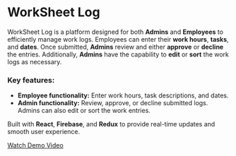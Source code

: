 <!DOCTYPE html>
<html lang="en">
<head>
  <meta charset="UTF-8">
  <meta name="viewport" content="width=device-width, initial-scale=1.0">
  <title>WorkSheet Log</title>
</head>
<body>
  <h1>WorkSheet Log</h1>
  <p>WorkSheet Log is a platform designed for both <strong>Admins</strong> and <strong>Employees</strong> to efficiently manage work logs. Employees can enter their <strong>work hours</strong>, <strong>tasks</strong>, and <strong>dates</strong>. Once submitted, <strong>Admins</strong> review and either <strong>approve</strong> or <strong>decline</strong> the entries. Additionally, <strong>Admins</strong> have the capability to <strong>edit</strong> or <strong>sort</strong> the work logs as necessary.</p>

  <h3>Key features:</h3>
  <ul>
    <li><strong>Employee functionality:</strong> Enter work hours, task descriptions, and dates.</li>
    <li><strong>Admin functionality:</strong> Review, approve, or decline submitted logs. Admins can also edit or sort the work entries.</li>
  </ul>
  
  <p>Built with <strong>React</strong>, <strong>Firebase</strong>, and <strong>Redux</strong> to provide real-time updates and smooth user experience.</p>

  <p><a href="https://youtu.be/hHa1vx6ie6E" target="_blank">Watch Demo Video</a></p>
</body>
</html>

